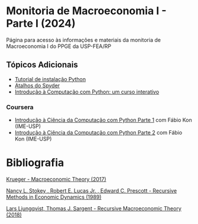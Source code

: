 # Monitoria de Macroeconomia I - Parte I (2024)
Página para acesso às informações e materiais da monitoria de Macroeconomia I do PPGE da USP-FEA/RP

## Tópicos Adicionais

- [Tutorial de instalação Python](https://github.com/lucisou/Monitoria-Macro1/blob/main/Tutorial-Instalacao-Python.pdf)
- [Atalhos do Spyder](https://github.com/lucisou/Monitoria-Macro1/blob/main/SpyderKeyboardShortcutsEditor.pdf)
- [Introdução à Computação com Python: um curso interativo](https://panda.ime.usp.br/cc110/static/cc110/index.html)

### Coursera
- [Introdução à Ciência da Computação com Python Parte 1](https://www.coursera.org/learn/ciencia-computacao-python-conceitos) com Fábio Kon (IME-USP)
- [Introdução à Ciência da Computação com Python Parte 2](https://www.coursera.org/learn/ciencia-computacao-python-conceitos-2) com Fábio Kon (IME-USP)

# Bibliografia

[Krueger - Macroeconomic Theory (2017)](https://github.com/lucisou/Monitoria-Macro1/raw/main/Krueger%20(2017).pdf)

[Nancy L. Stokey , Robert E. Lucas Jr. , Edward C. Prescott - Recursive Methods in Economic Dynamics (1989)](https://github.com/lucisou/Monitoria-Macro1/raw/main/Nancy%20L.%20Stokey%20%2C%20Robert%20E.%20Lucas%20Jr.%20%2C%20Edward%20C.%20Prescott%20-%20Recursive%20Methods%20in%20Economic%20Dynamics.pdf)

[Lars Ljungqvist, Thomas J. Sargent - Recursive Macroeconomic Theory (2018)](https://github.com/lucisou/Monitoria-Macro1/raw/main/Lars%20Ljungqvist%2C%20Thomas%20J.%20Sargent%20-%20Recursive%20Macroeconomic%20Theory-The%20MIT%20Press%20(2018).pdf)
